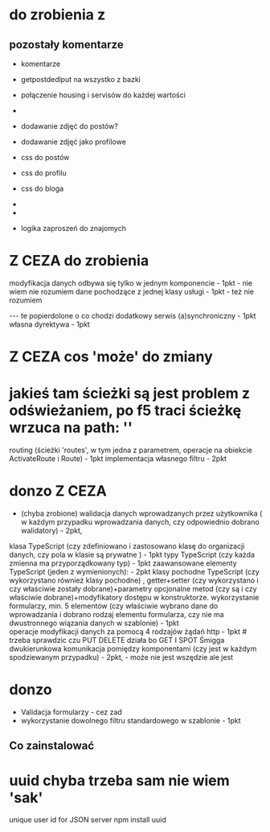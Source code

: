 # do zrobienia z 


## pozostały komentarze
- komentarze
- getpostdedlput na wszystko z bazki
- połączenie housing i servisów do każdej wartości
- 
- dodawanie zdjęć do postów?
- dodawanie zdjęć jako profilowe
- css do postów
- css do profilu
- css do bloga
- 
- 

- logika zaproszeń do znajomych

# Z CEZA do zrobienia



modyfikacja danych odbywa się tylko w jednym komponencie - 1pkt - nie wiem nie rozumiem
dane pochodzące z jednej klasy usługi - 1pkt - też nie rozumiem

 --- te popierdolone o co chodzi
dodatkowy serwis (a)synchroniczny - 1pkt
własna dyrektywa - 1pkt



# Z CEZA cos 'może' do zmiany

# jakieś tam ścieżki są jest problem z odświeżaniem, po f5 traci ścieżkę wrzuca na path: ''
routing (ścieżki 'routes', w tym jedna z parametrem, operacje na obiekcie ActivateRoute i Route) - 1pkt
implementacja własnego filtru - 2pkt

# donzo Z CEZA 

- (chyba zrobione) walidacja danych wprowadzanych przez użytkownika ( w każdym przypadku wprowadzania danych, czy odpowiednio dobrano walidatory) - 2pkt,

klasa TypeScript (czy zdefiniowano i zastosowano klasę do organizacji danych, czy pola w klasie są prywatne ) - 1pkt
typy TypeScript (czy każda zmienna ma przyporządkowany typ) - 1pkt
zaawansowane elementy TypeScript (jeden z wymienionych): - 2pkt
klasy pochodne TypeScript (czy wykorzystano również klasy pochodne) ,
getter+setter (czy wykorzystano i  czy właściwie zostały dobrane)+parametry opcjonalne metod (czy są i czy właściwie dobrane)+modyfikatory dostępu w konstruktorze.
wykorzystanie formularzy, min. 5 elementów (czy właściwie wybrano dane do wprowadzania i dobrano rodzaj elementu formularza, czy nie ma dwustronnego wiązania danych w szablonie) - 1pkt    
operacje modyfikacji danych za pomocą 4 rodzajów żądań http - 1pkt # trzeba sprawdzic czu PUT DELETE działa bo GET I SPOT Śmigga
dwukierunkowa komunikacja pomiędzy komponentami (czy jest w każdym spodziewanym przypadku) - 2pkt, - może nie jest wszędzie ale jest




# donzo 
- Validacja formularzy - cez zad
- wykorzystanie dowolnego filtru standardowego w szablonie  - 1pkt

## Co zainstalować 

# uuid chyba trzeba sam nie wiem 'sak'
unique user id for JSON server
npm install uuid

